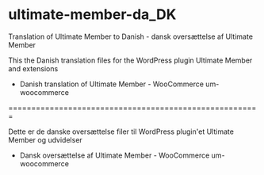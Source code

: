 # ultimate-member-da_DK
Translation of Ultimate Member to Danish - dansk oversættelse af Ultimate Member 

This the Danish translation files for the WordPress plugin Ultimate Member and extensions

- Danish translation of Ultimate Member - WooCommerce um-woocommerce

=======================================================

Dette er de danske oversættelse filer til WordPress plugin'et Ultimate Member og udvidelser

- Dansk oversættelse af Ultimate Member - WooCommerce um-woocommerce
